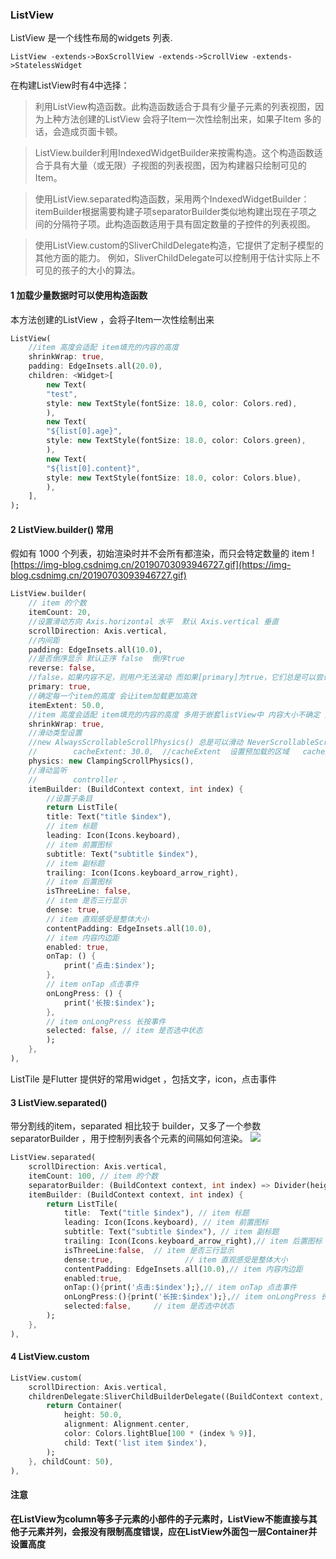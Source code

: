 ### ListView
ListView 是一个线性布局的widgets 列表.
```
ListView -extends->BoxScrollView -extends->ScrollView -extends->StatelessWidget
```
在构建ListView时有4中选择：

>利用ListView构造函数。此构造函数适合于具有少量子元素的列表视图，因为上种方法创建的ListView 会将子Item一次性绘制出来，如果子Item 多的话，会造成页面卡顿。

>ListView.builder利用IndexedWidgetBuilder来按需构造。这个构造函数适合于具有大量（或无限）子视图的列表视图，因为构建器只绘制可见的Item。

>使用ListView.separated构造函数，采用两个IndexedWidgetBuilder：itemBuilder根据需要构建子项separatorBuilder类似地构建出现在子项之间的分隔符子项。此构造函数适用于具有固定数量的子控件的列表视图。

>使用ListView.custom的SliverChildDelegate构造，它提供了定制子模型的其他方面的能力。 例如，SliverChildDelegate可以控制用于估计实际上不可见的孩子的大小的算法。

#### 1 加载少量数据时可以使用构造函数
本方法创建的ListView ，会将子Item一次性绘制出来
```dart
ListView(
    //item 高度会适配 item填充的内容的高度
    shrinkWrap: true,
    padding: EdgeInsets.all(20.0),
    children: <Widget>[
        new Text(
        "test",
        style: new TextStyle(fontSize: 18.0, color: Colors.red),
        ),
        new Text(
        "${list[0].age}",
        style: new TextStyle(fontSize: 18.0, color: Colors.green),
        ),
        new Text(
        "${list[0].content}",
        style: new TextStyle(fontSize: 18.0, color: Colors.blue),
        ),
    ],
);
```
#### 2 ListView.builder() 常用
假如有 1000 个列表，初始渲染时并不会所有都渲染，而只会特定数量的 item
![https://img-blog.csdnimg.cn/20190703093946727.gif](https://img-blog.csdnimg.cn/20190703093946727.gif)
```dart
ListView.builder(
    // item 的个数
    itemCount: 20,
    //设置滑动方向 Axis.horizontal 水平  默认 Axis.vertical 垂直
    scrollDirection: Axis.vertical,
    //内间距
    padding: EdgeInsets.all(10.0),
    //是否倒序显示 默认正序 false  倒序true
    reverse: false,
    //false，如果内容不足，则用户无法滚动 而如果[primary]为true，它们总是可以尝试滚动。
    primary: true,
    //确定每一个item的高度 会让item加载更加高效
    itemExtent: 50.0,
    //item 高度会适配 item填充的内容的高度 多用于嵌套listView中 内容大小不确定 比如 垂直布局中 先后放入文字 listView （需要Expend包裹否则无法显示无穷大高度 但是需要确定listview高度 shrinkWrap使用内容适配不会） 文字
    shrinkWrap: true,
    //滑动类型设置
    //new AlwaysScrollableScrollPhysics() 总是可以滑动 NeverScrollableScrollPhysics禁止滚动 BouncingScrollPhysics 内容超过一屏 上拉有回弹效果 ClampingScrollPhysics 包裹内容 不会有回弹
    //        cacheExtent: 30.0,  //cacheExtent  设置预加载的区域   cacheExtent 强制设置为了 0.0，从而关闭了“预加载”
    physics: new ClampingScrollPhysics(),
    //滑动监听
    //        controller ,
    itemBuilder: (BuildContext context, int index) {
        //设置子条目
        return ListTile(
        title: Text("title $index"),
        // item 标题
        leading: Icon(Icons.keyboard),
        // item 前置图标
        subtitle: Text("subtitle $index"),
        // item 副标题
        trailing: Icon(Icons.keyboard_arrow_right),
        // item 后置图标
        isThreeLine: false,
        // item 是否三行显示
        dense: true,
        // item 直观感受是整体大小
        contentPadding: EdgeInsets.all(10.0),
        // item 内容内边距
        enabled: true,
        onTap: () {
            print('点击:$index');
        },
        // item onTap 点击事件
        onLongPress: () {
            print('长按:$index');
        },
        // item onLongPress 长按事件
        selected: false, // item 是否选中状态
        );
    },
),
```
ListTile 是Flutter 提供好的常用widget ，包括文字，icon，点击事件
#### 3 ListView.separated()
带分割线的item，separated 相比较于 builder，又多了一个参数 separatorBuilder ，用于控制列表各个元素的间隔如何渲染。
![](https://img-blog.csdnimg.cn/20190703094222313.png?x-oss-process=image/watermark,type_ZmFuZ3poZW5naGVpdGk,shadow_10,text_aHR0cHM6Ly9ibG9nLmNzZG4ubmV0L3psMTg2MDM1NDM1NzI=,size_16,color_FFFFFF,t_70)
```dart
ListView.separated(
    scrollDirection: Axis.vertical,
    itemCount: 100, // item 的个数
    separatorBuilder: (BuildContext context, int index) => Divider(height:1.0,color: Colors.blue),  // 添加分割线
    itemBuilder: (BuildContext context, int index) {
        return ListTile(
            title:  Text("title $index"), // item 标题
            leading: Icon(Icons.keyboard), // item 前置图标
            subtitle: Text("subtitle $index"), // item 副标题
            trailing: Icon(Icons.keyboard_arrow_right),// item 后置图标
            isThreeLine:false,  // item 是否三行显示
            dense:true,                // item 直观感受是整体大小
            contentPadding: EdgeInsets.all(10.0),// item 内容内边距
            enabled:true,
            onTap:(){print('点击:$index');},// item onTap 点击事件
            onLongPress:(){print('长按:$index');},// item onLongPress 长按事件
            selected:false,     // item 是否选中状态
        );
    },
),
```
#### 4 ListView.custom
```dart
ListView.custom(
    scrollDirection: Axis.vertical,
    childrenDelegate:SliverChildBuilderDelegate((BuildContext context, int index) {
        return Container(
            height: 50.0,
            alignment: Alignment.center,
            color: Colors.lightBlue[100 * (index % 9)],
            child: Text('list item $index'),
        );
    }, childCount: 50),
),
```
#### 注意
**在ListView为column等多子元素的小部件的子元素时，ListView不能直接与其他子元素并列，会报没有限制高度错误，应在ListView外面包一层Container并设置高度**
